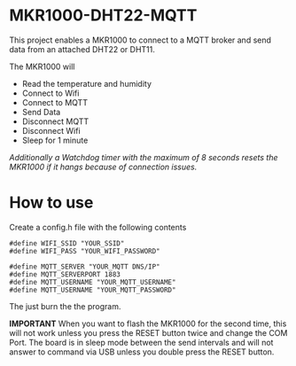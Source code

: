 # MKR1000-DHT22-MQTT

This project enables a MKR1000 to connect to a MQTT broker and send data from an attached DHT22 or DHT11.

The MKR1000 will
- Read the temperature and humidity
- Connect to Wifi
- Connect to MQTT
- Send Data
- Disconnect MQTT
- Disconnect Wifi
- Sleep for 1 minute

*Additionally a Watchdog timer with the maximum of 8 seconds resets the MKR1000 if it hangs because of connection issues.*

# How to use
Create a config.h file with the following contents
```
#define WIFI_SSID "YOUR_SSID"
#define WIFI_PASS "YOUR_WIFI_PASSWORD"

#define MQTT_SERVER "YOUR_MQTT DNS/IP"
#define MQTT_SERVERPORT 1883
#define MQTT_USERNAME "YOUR_MQTT_USERNAME"
#define MQTT_USERNAME "YOUR_MQTT_PASSWORD"
```

The just burn the the program.

**IMPORTANT**
When you want to flash the MKR1000 for the second time, this will not work unless you press the RESET button twice and change the COM Port.
The board is in sleep mode between the send intervals and will not answer to command via USB unless you double press the RESET button.
